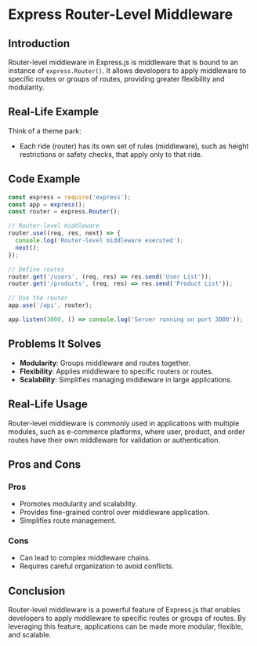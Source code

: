 # Express Router-Level Middleware

## Introduction
Router-level middleware in Express.js is middleware that is bound to an instance of `express.Router()`. It allows developers to apply middleware to specific routes or groups of routes, providing greater flexibility and modularity.

## Real-Life Example
Think of a theme park:
- Each ride (router) has its own set of rules (middleware), such as height restrictions or safety checks, that apply only to that ride.

## Code Example
```javascript
const express = require('express');
const app = express();
const router = express.Router();

// Router-level middleware
router.use((req, res, next) => {
  console.log('Router-level middleware executed');
  next();
});

// Define routes
router.get('/users', (req, res) => res.send('User List'));
router.get('/products', (req, res) => res.send('Product List'));

// Use the router
app.use('/api', router);

app.listen(3000, () => console.log('Server running on port 3000'));
```

## Problems It Solves
- **Modularity**: Groups middleware and routes together.
- **Flexibility**: Applies middleware to specific routers or routes.
- **Scalability**: Simplifies managing middleware in large applications.

## Real-Life Usage
Router-level middleware is commonly used in applications with multiple modules, such as e-commerce platforms, where user, product, and order routes have their own middleware for validation or authentication.

## Pros and Cons
### Pros
- Promotes modularity and scalability.
- Provides fine-grained control over middleware application.
- Simplifies route management.

### Cons
- Can lead to complex middleware chains.
- Requires careful organization to avoid conflicts.

## Conclusion
Router-level middleware is a powerful feature of Express.js that enables developers to apply middleware to specific routes or groups of routes. By leveraging this feature, applications can be made more modular, flexible, and scalable.
